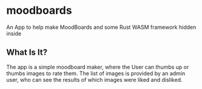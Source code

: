 # moodboards

An App to help make MoodBoards and some Rust WASM framework hidden inside

## What Is It?

The app is a simple moodboard maker, where the User can thumbs up or thumbs images to rate them.
The list of images is provided by an admin user, who can see the results of which images were liked
and disliked.

